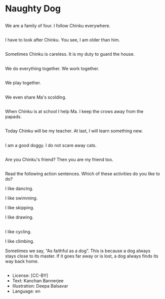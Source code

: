 # Naughty Dog

##
We are a family of four. I follow Chinku everywhere.

##
I have to look after Chinku. You see, I am older than him.

##
Sometimes Chinku is careless. It is my duty to guard the house.

##
We do everything together. We work together.

##
We play together.

##
We even share Ma's scolding.

##
When Chinku is at school I help Ma. I keep the crows away from the papads.

##
Today Chinku will be my teacher. At last, I will learn something new.

##
I am a good doggy. I do not scare away cats.

##
Are you Chinku's friend? Then you are my friend too.

##
Read the following action sentences. Which of these activities do you like to do?

I like dancing.

I like swimming.

I like skipping.

I like drawing.

##
I like cycling.

I like climbing.

Sometimes we say, “As faithful as a dog”. This is because a dog always stays close to its master. If it goes far away or is lost, a dog always finds its way back home.

##
* License: [CC-BY]
* Text: Kanchan Bannerjee
* Illustration: Deepa Balsavar
* Language: en
